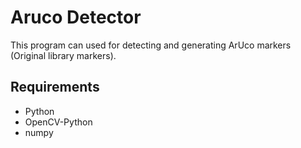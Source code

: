 # Aruco Detector
This program can used for detecting and generating ArUco markers (Original library markers).
## Requirements
- Python
- OpenCV-Python
- numpy